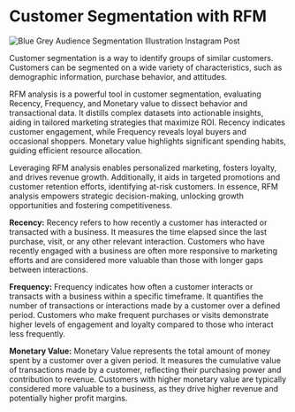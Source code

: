 # Customer Segmentation with RFM

![Blue Grey Audience Segmentation Illustration Instagram Post](https://github.com/hhuseyincosgun/Customer-Segmentation-with-RFM/assets/21257660/fe2a607a-948e-4d94-9394-300fc5d12253)


Customer segmentation is a way to identify groups of similar customers. Customers can be segmented on a wide variety of characteristics, such as demographic information, purchase behavior, and attitudes. 

RFM analysis is a powerful tool in customer segmentation, evaluating Recency, Frequency, and Monetary value to dissect behavior and transactional data. It distills complex datasets into actionable insights, aiding in tailored marketing strategies that maximize ROI. Recency indicates customer engagement, while Frequency reveals loyal buyers and occasional shoppers. Monetary value highlights significant spending habits, guiding efficient resource allocation. 

Leveraging RFM analysis enables personalized marketing, fosters loyalty, and drives revenue growth. Additionally, it aids in targeted promotions and customer retention efforts, identifying at-risk customers. In essence, RFM analysis empowers strategic decision-making, unlocking growth opportunities and fostering competitiveness.

**Recency:** Recency refers to how recently a customer has interacted or transacted with a business. It measures the time elapsed since the last purchase, visit, or any other relevant interaction. Customers who have recently engaged with a business are often more responsive to marketing efforts and are considered more valuable than those with longer gaps between interactions.

**Frequency:** Frequency indicates how often a customer interacts or transacts with a business within a specific timeframe. It quantifies the number of transactions or interactions made by a customer over a defined period. Customers who make frequent purchases or visits demonstrate higher levels of engagement and loyalty compared to those who interact less frequently.

**Monetary Value:** Monetary Value represents the total amount of money spent by a customer over a given period. It measures the cumulative value of transactions made by a customer, reflecting their purchasing power and contribution to revenue. Customers with higher monetary value are typically considered more valuable to a business, as they drive higher revenue and potentially higher profit margins.
